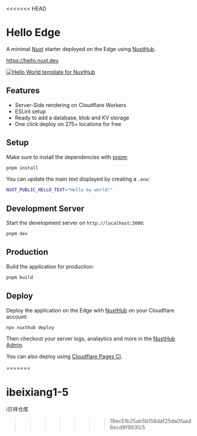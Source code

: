 <<<<<<< HEAD
# Hello Edge

A minimal [Nuxt](https://nuxt.com) starter deployed on the Edge using [NuxtHub](https://hub.nuxt.com).

https://hello.nuxt.dev

<a href="https://hello.nuxt.dev">
<img src="https://github.com/nuxt-hub/hello-edge/assets/904724/99d1bd54-ef7e-4ac9-83ad-0a290f85edcf" alt="Hello World template for NuxtHub" />
</a>

## Features

- Server-Side rendering on Cloudflare Workers
- ESLint setup
- Ready to add a database, blob and KV storage
- One click deploy on 275+ locations for free

## Setup

Make sure to install the dependencies with [pnpm](https://pnpm.io/installation#using-corepack):

```bash
pnpm install
```

You can update the main text displayed by creating a `.env`:

```bash
NUXT_PUBLIC_HELLO_TEXT="Hello my world!"
```

## Development Server

Start the development server on `http://localhost:3000`:

```bash
pnpm dev
```

## Production

Build the application for production:

```bash
pnpm build
```

## Deploy


Deploy the application on the Edge with [NuxtHub](https://hub.nuxt.com) on your Cloudflare account:

```bash
npx nuxthub deploy
```

Then checkout your server logs, analaytics and more in the [NuxtHub Admin](https://admin.hub.nuxt.com).

You can also deploy using [Cloudflare Pages CI](https://hub.nuxt.com/docs/getting-started/deploy#cloudflare-pages-ci).

=======
# ibeixiang1-5
i贝祥仓库
>>>>>>> 19ec51b25ab5b158daf25da0faad6ecd9f993fc5
